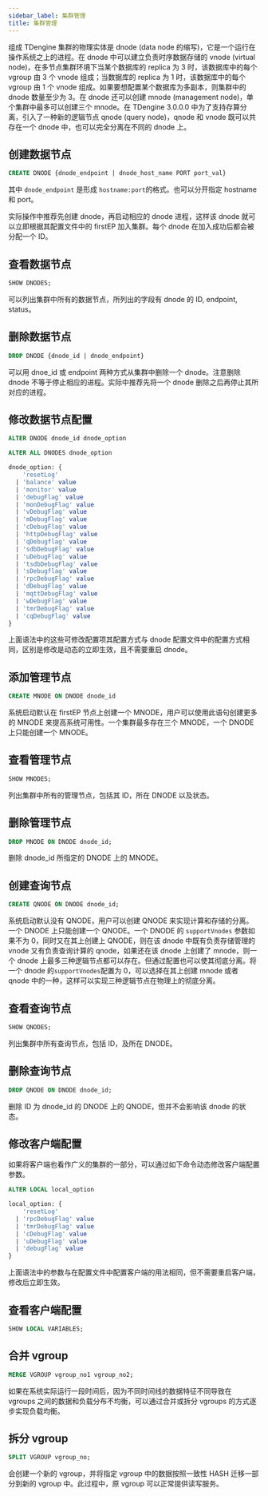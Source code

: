 ```yaml
---
sidebar_label: 集群管理
title: 集群管理
---
```


组成 TDengine 集群的物理实体是 dnode (data node 的缩写)，它是一个运行在操作系统之上的进程。在 dnode 中可以建立负责时序数据存储的 vnode (virtual node)，在多节点集群环境下当某个数据库的 replica 为 3 时，该数据库中的每个 vgroup 由 3 个 vnode 组成；当数据库的 replica 为 1 时，该数据库中的每个 vgroup 由 1 个 vnode 组成。如果要想配置某个数据库为多副本，则集群中的 dnode 数量至少为 3。在 dnode 还可以创建 mnode (management node)，单个集群中最多可以创建三个 mnode。在 TDengine 3.0.0.0 中为了支持存算分离，引入了一种新的逻辑节点 qnode (query node)，qnode 和 vnode 既可以共存在一个 dnode 中，也可以完全分离在不同的 dnode 上。

## 创建数据节点

```sql
CREATE DNODE {dnode_endpoint | dnode_host_name PORT port_val}
```

其中 `dnode_endpoint` 是形成 `hostname:port`的格式。也可以分开指定 hostname 和 port。

实际操作中推荐先创建 dnode，再启动相应的 dnode 进程，这样该 dnode 就可以立即根据其配置文件中的 firstEP 加入集群。每个 dnode 在加入成功后都会被分配一个 ID。

## 查看数据节点

```sql
SHOW DNODES;
```

可以列出集群中所有的数据节点，所列出的字段有 dnode 的 ID, endpoint, status。

## 删除数据节点

```sql
DROP DNODE {dnode_id | dnode_endpoint}
```

可以用 dnoe_id 或 endpoint 两种方式从集群中删除一个 dnode。注意删除 dnode 不等于停止相应的进程。实际中推荐先将一个 dnode 删除之后再停止其所对应的进程。

## 修改数据节点配置

```sql
ALTER DNODE dnode_id dnode_option

ALTER ALL DNODES dnode_option

dnode_option: {
    'resetLog'
  | 'balance' value
  | 'monitor' value
  | 'debugFlag' value
  | 'monDebugFlag' value
  | 'vDebugFlag' value
  | 'mDebugFlag' value
  | 'cDebugFlag' value
  | 'httpDebugFlag' value
  | 'qDebugflag' value
  | 'sdbDebugFlag' value
  | 'uDebugFlag' value
  | 'tsdbDebugFlag' value
  | 'sDebugflag' value
  | 'rpcDebugFlag' value
  | 'dDebugFlag' value
  | 'mqttDebugFlag' value
  | 'wDebugFlag' value
  | 'tmrDebugFlag' value
  | 'cqDebugFlag' value
}
```

上面语法中的这些可修改配置项其配置方式与 dnode 配置文件中的配置方式相同，区别是修改是动态的立即生效，且不需要重启 dnode。

## 添加管理节点

```sql
CREATE MNODE ON DNODE dnode_id
```

系统启动默认在 firstEP 节点上创建一个 MNODE，用户可以使用此语句创建更多的 MNODE 来提高系统可用性。一个集群最多存在三个 MNODE，一个 DNODE 上只能创建一个 MNODE。

## 查看管理节点

```sql
SHOW MNODES;
```

列出集群中所有的管理节点，包括其 ID，所在 DNODE 以及状态。

## 删除管理节点

```sql
DROP MNODE ON DNODE dnode_id;
```

删除 dnode_id 所指定的 DNODE 上的 MNODE。

## 创建查询节点

```sql
CREATE QNODE ON DNODE dnode_id;
```

系统启动默认没有 QNODE，用户可以创建 QNODE 来实现计算和存储的分离。一个 DNODE 上只能创建一个 QNODE。一个 DNODE 的 `supportVnodes` 参数如果不为 0，同时又在其上创建上 QNODE，则在该 dnode 中既有负责存储管理的 vnode 又有负责查询计算的 qnode，如果还在该 dnode 上创建了 mnode，则一个 dnode 上最多三种逻辑节点都可以存在。但通过配置也可以使其彻底分离。将一个 dnode 的`supportVnodes`配置为 0，可以选择在其上创建 mnode 或者 qnode 中的一种，这样可以实现三种逻辑节点在物理上的彻底分离。

## 查看查询节点

```sql
SHOW QNODES;
```

列出集群中所有查询节点，包括 ID，及所在 DNODE。

## 删除查询节点

```sql
DROP QNODE ON DNODE dnode_id;
```

删除 ID 为 dnode_id 的 DNODE 上的 QNODE，但并不会影响该 dnode 的状态。

## 修改客户端配置

如果将客户端也看作广义的集群的一部分，可以通过如下命令动态修改客户端配置参数。

```sql
ALTER LOCAL local_option

local_option: {
    'resetLog'
  | 'rpcDebugFlag' value
  | 'tmrDebugFlag' value
  | 'cDebugFlag' value
  | 'uDebugFlag' value
  | 'debugFlag' value
}
```

上面语法中的参数与在配置文件中配置客户端的用法相同，但不需要重启客户端，修改后立即生效。

## 查看客户端配置

```sql
SHOW LOCAL VARIABLES;
```

## 合并 vgroup

```sql
MERGE VGROUP vgroup_no1 vgroup_no2;
```

如果在系统实际运行一段时间后，因为不同时间线的数据特征不同导致在 vgroups 之间的数据和负载分布不均衡，可以通过合并或拆分 vgroups 的方式逐步实现负载均衡。

## 拆分 vgroup

```sql
SPLIT VGROUP vgroup_no;
```

会创建一个新的 vgroup，并将指定 vgroup 中的数据按照一致性 HASH 迁移一部分到新的 vgroup 中。此过程中，原 vgroup 可以正常提供读写服务。
